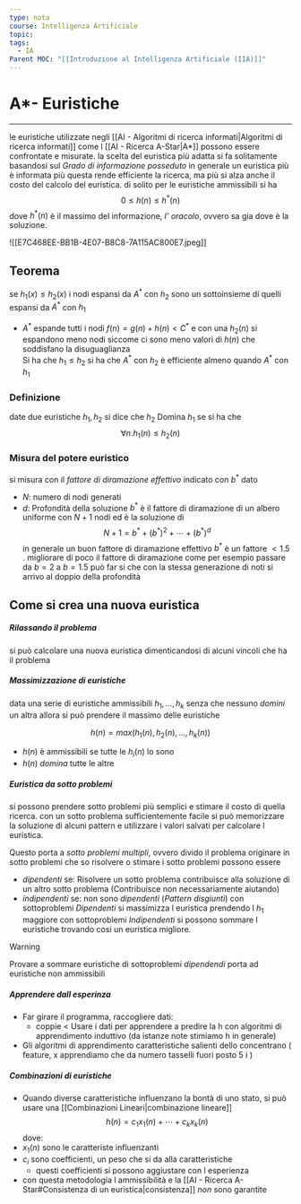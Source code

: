```yaml
---
type: nota
course: Intelligenza Artificiale
topic: 
tags:
  - IA
Parent MOC: "[[Introduzione al Intelligenza Artificiale (IIA)]]"
---
```


# A*- Euristiche 
---
le euristiche utilizzate negli [[AI - Algoritmi di ricerca informati|Algoritmi di ricerca informati]] come l [[AI - Ricerca A-Star|A*]]  possono essere confrontate e misurate.
la scelta del euristica più adatta si fa solitamente basandosi sul _Grado di informazione posseduto_
in generale un euristica più è informata più questa rende efficiente la ricerca, ma più si alza anche il costo del calcolo del euristica.
di solito per le euristiche ammissibili si ha  
$$ 0 \leq h(n) \leq h^*(n)$$
dove  $h^*(n)$ è  il massimo del informazione, _l’ oracolo_, ovvero sa gia dove è la soluzione.

![[E7C468EE-BB1B-4E07-B8C8-7A115AC800E7.jpeg]]

## Teorema
se $h_1(x) \leq h_2(x)$ i nodi espansi da $A^*$ con $h_2$ sono un sottoinsieme di quelli espansi da $A^*$ con $h_1$
-  $A^*$ espande tutti i nodi $f(n)=g(n)+h(n) <C^*$  e con una $h_2(n)$ si espandono meno nodi siccome ci sono meno valori di $h(n)$ che soddisfano la disuguaglianza  
 Si ha che $h_1 \leq h_2$ si ha che $A^*$ con $h_2$ è efficiente almeno quando $A^*$ con $h_1$

### Definizione
date due euristiche $h_1, h_2$ si dice che $h_2$ Domina $h_1$ se si ha che 
$$\forall n.h_1(n) \leq h_2(n)$$

### Misura del potere euristico
si misura con il _fattore di diramazione effettivo_ indicato con $b^*$
dato 
- $N$: numero di nodi generati
- $d$: Profondità della soluzione 
$b^*$ è il fattore di diramazione di un albero uniforme con $N+1$ nodi ed è la soluzione di 
$$N+1=b^*+(b^*)^2+\cdots+(b^*)^d$$
in generale un buon fattore di diramazione effettivo $b^*$ è un fattore $< 1.5$ . 
migliorare di poco il fattore di diramazione come per esempio passare da $b=2$ a $b=1.5$ può far si che con la stessa generazione di noti si arrivo al doppio della profondità 


## Come si crea una nuova euristica
##### Rilassando il problema
si può calcolare una nuova euristica dimenticandosi di alcuni vincoli che ha il problema 
##### Massimizzazione di euristiche
data una serie di euristiche ammissibili $h_1,\dots,h_k$ senza che nessuno _domini_ un altra allora si può prendere il massimo delle euristiche

$$h(n) = max(h_1(n),h_2(n),\dots,h_k(n))$$
- $h(n)$ è ammissibili se tutte le $h_i(n)$ lo sono
- $h(n)$ _domina_ tutte le altre
##### Euristica da sotto problemi 
si possono prendere sotto problemi più semplici e stimare il costo di quella ricerca. 
con un sotto problema sufficientemente facile si può memorizzare la soluzione di alcuni pattern e utilizzare i valori salvati per calcolare l euristica.

Questo porta a _sotto problemi multipli_, ovvero divido il problema originare in sotto problemi che so risolvere o stimare  i sotto problemi possono essere 
- _dipendenti_ se: Risolvere un sotto problema contribuisce alla soluzione di un altro sotto problema (Contribuisce non necessariamente aiutando)
- _indipendenti_ se: non sono _dipendenti_ (_Pattern disgiunti_)
con sottoproblemi _Dipendenti_ si massimizza l euristica prendendo l $h_1$ maggiore 
con sottoproblemi _Indipendenti_ si possono sommare l euristiche trovando cosi un euristica migliore. 

> [!warning]
> Provare a sommare euristiche di sottoproblemi _dipendendi_ porta ad euristiche non ammissibili

##### Apprendere dall esperinza
- Far girare il programma, raccogliere dati: 
	- coppie < Usare i dati per apprendere a predire la h con algoritmi di apprendimento induttivo (da istanze note stimiamo h in generale)
-  Gli algoritmi di  apprendimento caratteristiche salienti dello concentrano ( feature, x apprendiamo che da numero tasselli fuori posto 5 i ) 

##### Combinazioni di euristiche 
- Quando diverse caratteristiche influenzano la bontà di uno stato, si può usare una [[Combinazioni Lineari|combinazione lineare]]
$$h(n) = c_1x_1(n)+\cdots +c_kx_k(n)$$
dove:
- $x_1(n)$ sono  le caratteriste influenzanti
- $c_i$ sono coefficienti, un peso che si da alla caratteristiche
	- questi coefficienti si possono aggiustare con l esperienza 
- con questa metodologia l ammissibilità e la [[AI - Ricerca A-Star#Consistenza di un euristica|consistenza]] _non_ sono garantite

